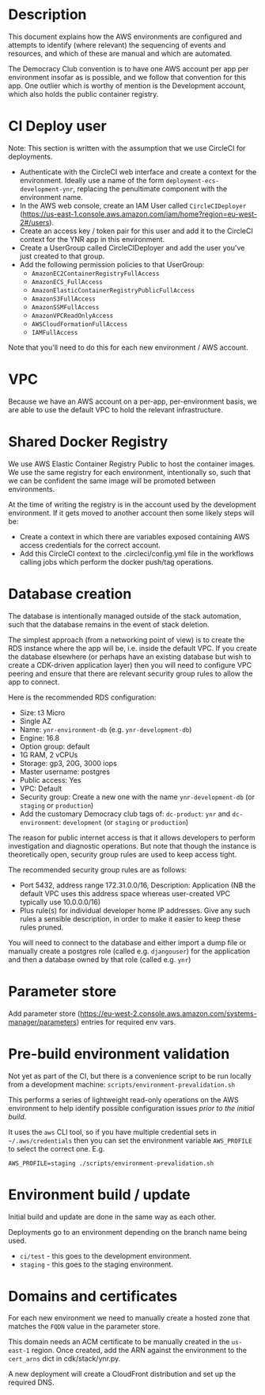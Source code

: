 # Description

This document explains how the AWS environments are configured and attempts to
identify (where relevant) the sequencing of events and resources, and which of
these are manual and which are automated.

The Democracy Club convention is to have one AWS account per app per
environment insofar as is possible, and we follow that convention for this app.
One outlier which is worthy of mention is the Development account, which also
holds the public container registry.

# CI Deploy user
Note: This section is written with the assumption that we use CircleCI for
deployments.

* Authenticate with the CircleCI web interface and create a context
for the environment. Ideally use a name of the form
`deployment-ecs-development-ynr`, replacing the penultimate component with the
environment name.
* In the AWS web console, create an IAM User called `CircleCIDeployer`
(https://us-east-1.console.aws.amazon.com/iam/home?region=eu-west-2#/users).
* Create an access key / token pair for this user and add it to the CircleCI
context for the YNR app in this environment.
* Create a UserGroup called CircleCIDeployer and add the user you've just
created to that group.
* Add the following permission policies to that UserGroup:
  * `AmazonEC2ContainerRegistryFullAccess`
  * `AmazonECS_FullAccess`
  * `AmazonElasticContainerRegistryPublicFullAccess`
  * `AmazonS3FullAccess`
  * `AmazonSSMFullAccess`
  * `AmazonVPCReadOnlyAccess`
  * `AWSCloudFormationFullAccess`
  * `IAMFullAccess`

Note that you'll need to do this for each new environment / AWS account.

# VPC

Because we have an AWS account on a per-app, per-environment basis, we are able
to use the default VPC to hold the relevant infrastructure.

# Shared Docker Registry

We use AWS Elastic Container Registry Public to host the container images. We
use the same registry for each environment, intentionally so, such that we can
be confident the same image will be promoted between environments.

At the time of writing the registry is in the account used by the development
environment. If it gets moved to another account then some likely steps will be:

* Create a context in which there are variables exposed containing AWS access credentials for the correct account.
* Add this CircleCI context to the .circleci/config.yml file in the workflows calling jobs which perform the docker push/tag operations.

# Database creation

The database is intentionally managed outside of the stack automation, such
that the database remains in the event of stack deletion.

The simplest approach (from a networking point of view) is to create the RDS
instance where the app will be, i.e. inside the default VPC.  If you create the
database elsewhere (or perhaps have an existing database but wish to create a
CDK-driven application layer) then you will need to configure VPC peering and
ensure that there are relevant security group rules to allow the app to connect.

Here is the recommended RDS configuration:
* Size: t3 Micro
* Single AZ
* Name: `ynr-environment-db` (e.g. `ynr-development-db`)
* Engine: 16.8
* Option group: default
* 1G RAM, 2 vCPUs
* Storage: gp3, 20G, 3000 iops
* Master username: postgres
* Public access: Yes
* VPC: Default
* Security group: Create a new one with the name `ynr-development-db` (or `staging` or `production`)
* Add the customary Democracy club tags of: `dc-product`: `ynr` and `dc-environment`: `development` (or `staging` or `production`)

The reason for public internet access is that it allows developers to perform
investigation and diagnostic operations. But note that though the instance is
theoretically open, security group rules are used to keep access tight.

The recommended security group rules are as follows:

* Port 5432, address range 172.31.0.0/16, Description: Application (NB the default VPC uses this address space whereas user-created VPC typically use 10.0.0.0/16)
* Plus rule(s) for individual developer home IP addresses. Give any such rules a sensible description, in order to make it easier to keep these rules pruned.

You will need to connect to the database and either import a dump file or
manually create a postgres role (called e.g. `djangouser`) for the application and then a database owned
by that role (called e.g. `ynr`)

# Parameter store

Add parameter store (https://eu-west-2.console.aws.amazon.com/systems-manager/parameters)
entries for required env vars.

# Pre-build environment validation

Not yet as part of the CI, but there is a convenience script to be run locally
from a development machine: `scripts/environment-prevalidation.sh`

This performs a series of lightweight read-only operations on the AWS
environment to help identify possible configuration issues *prior to the
initial build*.

It uses the `aws` CLI tool, so if you have multiple credential sets in
`~/.aws/credentials` then you can set the environment variable `AWS_PROFILE` to
select the correct one. E.g.

```shell
AWS_PROFILE=staging ./scripts/environment-prevalidation.sh
```


# Environment build / update

Initial build and update are done in the same way as each other.

Deployments go to an environment depending on the branch name being used.

* `ci/test` - this goes to the development environment.
* `staging` - this goes to the staging environment.


# Domains and certificates 

For each new environment we need to manually create a hosted zone that 
matches the `FQDN` value in the parameter store. 

This domain needs an ACM certificate to be manually created in the `us-east-1` 
region. Once created, add the ARN against the environment to the `cert_arns` 
dict in cdk/stack/ynr.py.

A new deployment will create a CloudFront distribution and set up the 
required DNS. 
